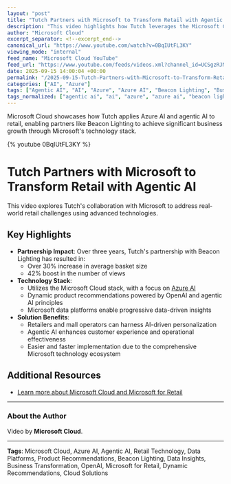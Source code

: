 ```yaml
---
layout: "post"
title: "Tutch Partners with Microsoft to Transform Retail with Agentic AI"
description: "This video highlights how Tutch leverages the Microsoft Cloud stack—including Azure AI and data platforms—to deliver dynamic product recommendations and agentic AI solutions for global retailers. The partnership with Beacon Lighting demonstrates significant business growth driven by Microsoft technologies and intelligent data insights."
author: "Microsoft Cloud"
excerpt_separator: <!--excerpt_end-->
canonical_url: "https://www.youtube.com/watch?v=0BqIUtFL3KY"
viewing_mode: "internal"
feed_name: "Microsoft Cloud YouTube"
feed_url: "https://www.youtube.com/feeds/videos.xml?channel_id=UCSgzRJMqIiCNtoM6Q7Q9Lqw"
date: 2025-09-15 14:00:04 +00:00
permalink: "/2025-09-15-Tutch-Partners-with-Microsoft-to-Transform-Retail-with-Agentic-AI.html"
categories: ["AI", "Azure"]
tags: ["Agentic AI", "AI", "Azure", "Azure AI", "Beacon Lighting", "Business Transformation", "Cloud Solutions", "Data Insights", "Data Platforms", "Dynamic Recommendations", "Microsoft Cloud", "Microsoft For Retail", "OpenAI", "Product Recommendations", "Retail Technology", "Tutch", "Videos"]
tags_normalized: ["agentic ai", "ai", "azure", "azure ai", "beacon lighting", "business transformation", "cloud solutions", "data insights", "data platforms", "dynamic recommendations", "microsoft cloud", "microsoft for retail", "openai", "product recommendations", "retail technology", "tutch", "videos"]
---
```


Microsoft Cloud showcases how Tutch applies Azure AI and agentic AI to retail, enabling partners like Beacon Lighting to achieve significant business growth through Microsoft's technology stack.<!--excerpt_end-->

{% youtube 0BqIUtFL3KY %}

# Tutch Partners with Microsoft to Transform Retail with Agentic AI

This video explores Tutch's collaboration with Microsoft to address real-world retail challenges using advanced technologies.

## Key Highlights

- **Partnership Impact**: Over three years, Tutch's partnership with Beacon Lighting has resulted in:
  - Over 30% increase in average basket size
  - 42% boost in the number of views
- **Technology Stack**:
  - Utilizes the Microsoft Cloud stack, with a focus on [Azure AI](https://azure.microsoft.com/en-us/products/ai-services/)
  - Dynamic product recommendations powered by OpenAI and agentic AI principles
  - Microsoft data platforms enable progressive data-driven insights
- **Solution Benefits**:
  - Retailers and mall operators can harness AI-driven personalization
  - Agentic AI enhances customer experience and operational effectiveness
  - Easier and faster implementation due to the comprehensive Microsoft technology ecosystem

## Additional Resources

- [Learn more about Microsoft Cloud and Microsoft for Retail](https://msft.it/6058siQMG)

---

### About the Author

Video by **Microsoft Cloud**.

---

**Tags**: Microsoft Cloud, Azure AI, Agentic AI, Retail Technology, Data Platforms, Product Recommendations, Beacon Lighting, Data Insights, Business Transformation, OpenAI, Microsoft for Retail, Dynamic Recommendations, Cloud Solutions
